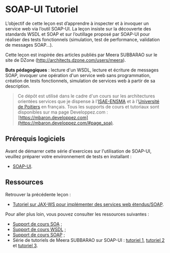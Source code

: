 # SOAP-UI Tutoriel

L’objectif de cette leçon est d’apprendre à inspecter et à invoquer un service web via l’outil SOAP-UI. La leçon insiste sur la découverte des standards WSDL et SOAP et sur l’outillage proposé par SOAP-UI pour réaliser des tests fonctionnels (simulation, test de performance, validation de messages SOAP...).

Cette leçon est inspirée des articles publiés par Meera SUBBARAO sur le site de DZone (http://architects.dzone.com/users/meera).

**Buts pédagogiques** : lecture d'un WSDL, lecture et écriture de messages SOAP, invoquer une opération d'un service web sans programmation, création de tests fonctionnels, simulation de services web à partir de sa description.

> Ce dépôt est utilisé dans le cadre d'un cours sur les architectures orientées services que je dispense à l'[ISAE-ENSMA](https://www.ensma.fr) et à l'[Université de Poitiers](http://www.univ-poitiers.fr/) en français. Tous les supports de cours et tutoriaux sont disponibles sur ma page Developpez.com : [https://mbaron.developpez.com](https://mbaron.developpez.com/#page_soa).

## Prérequis logiciels

Avant de démarrer cette série d'exercices sur l'utilisation de SOAP-UI, veuillez préparer votre environnement de tests en installant :

* [SOAP-UI](https://www.soapui.org/ "SOAP-UI").

## Ressources

Retrouver la précédente leçon :

* [Tutoriel sur JAX-WS pour implémenter des services web étendus/SOAP](https://github.com/mickaelbaron/jaxws-tutorial).

Pour aller plus loin, vous pouvez consulter les ressources suivantes :

* [Support de cours SOA](http://mbaron.developpez.com/soa/intro/ "Support de cours SOA") ;
* [Support de cours WSDL](http://mbaron.developpez.com/soa/wsdl "Support de cours WSDL") ;
* [Support de cours SOAP](http://mbaron.developpez.com/soa/soap "Support de cours SOAP") ;
* Série de tutoriels de Meera SUBBARAO sur SOAP-UI : [tutoriel 1](http://architects.dzone.com/articles/functional-web-services-1 "tutoriel 1"), [tutoriel 2](http://architects.dzone.com/articles/functional-web-services-2 "tutoriel 2") et [tutoriel 3](http://architects.dzone.com/articles/functional-web-services-3 "tutoriel 3").
